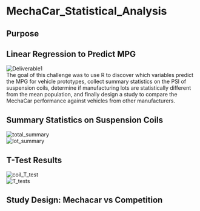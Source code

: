 # MechaCar_Statistical_Analysis
## Purpose
## Linear Regression to Predict MPG
![Deliverable1](https://user-images.githubusercontent.com/87148177/142712416-e553176d-e149-43c8-bbe7-c820be983db0.png)\
The goal of this challenge was to use R to discover which variables predict the MPG for vehicle prototypes,
collect summary statistics on the PSI of suspension coils,
determine if manufacturing lots are statistically different from the mean population, and finally 
design a study to compare the MechaCar performance against vehicles from other manufacturers.
## Summary Statistics on Suspension Coils
![total_summary](https://user-images.githubusercontent.com/87148177/142712436-ceebd8f8-82ac-431f-b1d4-834dbe5dcb0a.png)\
![lot_summary](https://user-images.githubusercontent.com/87148177/142712438-2c024cd2-cebf-44aa-b2cf-40275c75fb4a.png)
## T-Test Results
![coil_T_test](https://user-images.githubusercontent.com/87148177/142712464-9f1457b8-a74e-4b2b-9902-8628f1343f3b.png)\
![T_tests](https://user-images.githubusercontent.com/87148177/142712466-41a2d8ae-cc26-4b4e-8e29-20942e096ec0.png)
## Study Design: Mechacar vs Competition

